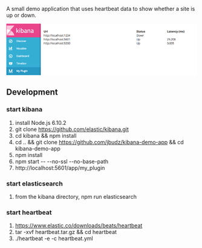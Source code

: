 A small demo application that uses heartbeat data to show whether a site is up or down.

![example](/example.png)

## Development
### start kibana
1) install Node.js 6.10.2
1) git clone https://github.com/elastic/kibana.git
1) cd kibana && npm install
1) cd .. && git clone https://github.com/jbudz/kibana-demo-app && cd kibana-demo-app
1) npm install
1) npm start -- --no-ssl --no-base-path
1) http://localhost:5601/app/my_plugin

### start elasticsearch
1) from the kibana directory, npm run elasticsearch

### start heartbeat
1) https://www.elastic.co/downloads/beats/heartbeat
1) tar -xvf heartbeat.tar.gz && cd heartbeat
1) ./heartbeat -e -c heartbeat.yml

